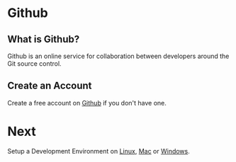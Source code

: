 Github
======

What is Github?
---------------

Github is an online service for collaboration between developers around the Git source control.

Create an Account
-----------------

Create a free account on [Github](https://github.com/signup/free) if you don't have one.

Next
====

Setup a Development Environment on [Linux](0.3-development-environment-linux.md), [Mac](0.3-development-environment-osx.md) or [Windows](0.3-development-environment-windows.md).

